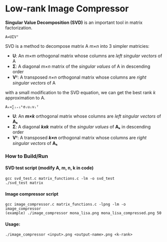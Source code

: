 # Low-rank Image Compressor
**Singular Value Decomposition (SVD)** is an important tool in matrix factorization. 
```
A=UΣVᵀ
```
SVD is a method to decompose matrix A *m×n* into 3 simpler matricies:
- **U**: An *m×m* orthogonal matrix whose columns are *left singular vectors* of A
- **Σ**: A diagonal *m×n* matrix of the *singular values* of A in descending order
- **Vᵀ**: A transposed *n×n* orthogonal matrix whose columns are *right singular vectors* of A

with a small modification to the SVD equation, we can get the best rank *k* approximation to A.
```
Aₖ=∑ᵢ₌₁ᵏσᵢuᵢvᵢᵀ
```
- **U**: An ***m×k*** orthogonal matrix whose columns are *left singular vectors* of **Aₖ**
- **Σ**: A diagonal ***kxk*** matrix of the *singular values* of **Aₖ** in descending order
- **Vᵀ**: A transposed ***k×n*** orthogonal matrix whose columns are *right singular vectors* of **Aₖ**
### How to Build/Run
#### SVD test script (modify A, m, n, k in code)
```
gcc svd_test.c matrix_functions.c -lm -o svd_test
./svd_test matrix
```
#### Image compressor script
```
gcc image_compressor.c matrix_functions.c -lpng -lm -o image_compressor
(example) ./image_compressor mona_lisa.png mona_lisa_compressed.png 50
```
#### Usage:
```
./image_compressor <input>.png <output-name>.png <k-rank>
```
